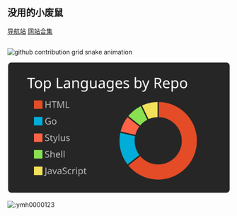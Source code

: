 ## 没用的小废鼠
[导航站](https://ymh0000123.github.io/)
[网站合集](https://ymh0000123.github.io/wzhj/)
##
<picture>
  <source media="(prefers-color-scheme: dark)" srcset="https://cdn.jsdelivr.net/gh/ymh0000123/ymh0000123@output/github-contribution-grid-snake-dark.svg">
  <source media="(prefers-color-scheme: light)" srcset="https://cdn.jsdelivr.net/gh/ymh0000123/ymh0000123@output/github-contribution-grid-snake.svg">
  <img alt="github contribution grid snake animation" src="https://cdn.jsdelivr.net/gh/ymh0000123/ymh0000123@output/github-contribution-grid-snake.svg">
</picture>

![](https://raw.githubusercontent.com/ymh0000123/ymh0000123/main/profile-summary-card-output/apprentice/1-repos-per-language.svg)

<img src="https://count.getloli.com/get/@:ymh0000123" alt=":ymh0000123" />
